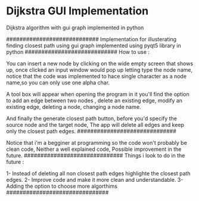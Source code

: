 # Dijkstra GUI Implementation
Dijkstra algorithm with gui graph implemented in python

############################
Implementation for illusterating finding closest path using gui graph implemented using pyqt5 library in python
############################
How to use :

You can insert a new node by clicking on the wide empty screen that shows up, once clicked an input window would pop up letting type the 
node name, notice that the code was implemented to hace single character as a node name,so you can only use one alpha char.


A tool box will appear when opening the program in it you'll find the option to add an edge between two nodes , delete an existing edge,
modify an existing edge, deleting a node, changing a node name.

And finally the generate closest path button, before you'd specify the source node and the target node, The app will delete all edges and 
keep only the closest path edges.
##############################

Notice that i'm a begginer at programming so the code won't probably be clean code, Neither a well explained code, Possible improvement in the future.
##############################
Things i look to do in the future :

1- Instead of deleting all non closest path edges highlighte the closest path edges.
2- Improve code and make it more clean and understandable.
3- Adding the option to choose more algorthims
###############################
 
